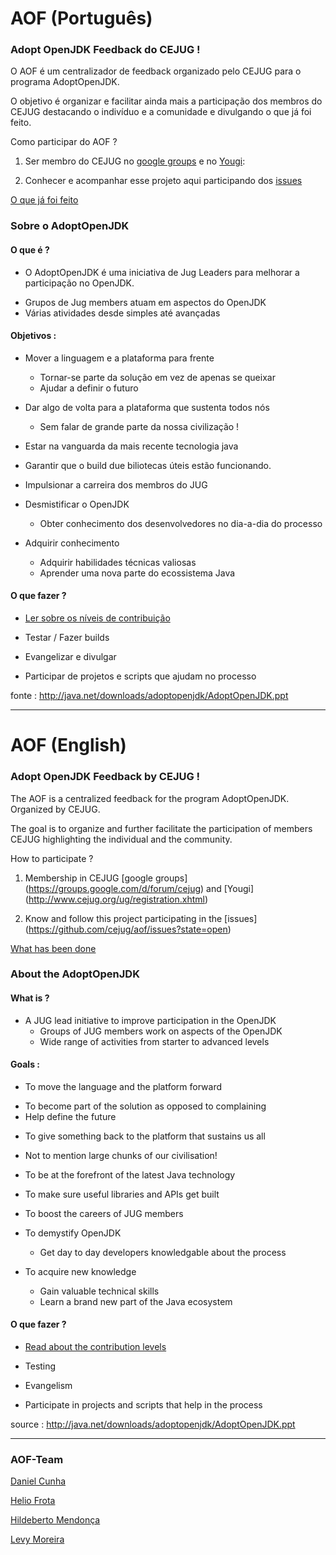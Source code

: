 AOF (Português)
===============

### Adopt OpenJDK Feedback do CEJUG !

O AOF é um centralizador de feedback organizado pelo CEJUG para o programa AdoptOpenJDK.

O objetivo é organizar e facilitar ainda mais a participação dos membros do CEJUG destacando o indivíduo e a comunidade e
divulgando o que já foi feito.

Como participar do AOF ?

1. Ser membro do CEJUG no [google groups](https://groups.google.com/d/forum/cejug) e no [Yougi](http://www.cejug.org/ug/registration.xhtml):

2. Conhecer e acompanhar esse projeto aqui participando dos [issues](https://github.com/cejug/aof/issues?state=open)

[O que já foi feito](https://github.com/cejug/aof/wiki/What-has-been-done)

### Sobre o AdoptOpenJDK

#### O que é ?

* O AdoptOpenJDK é uma iniciativa de Jug Leaders para melhorar a participação no OpenJDK.
- Grupos de Jug members atuam em aspectos do OpenJDK
- Várias atividades desde simples até avançadas

#### Objetivos :
    
* Mover a linguagem e a plataforma para frente
  - Tornar-se parte da solução em vez de apenas se queixar
  - Ajudar a definir o futuro
 

* Dar algo de volta para a plataforma que sustenta todos nós
  - Sem falar de grande parte da nossa civilização !
 

* Estar na vanguarda da mais recente tecnologia java

* Garantir que o build due biliotecas úteis estão funcionando.

* Impulsionar a carreira dos membros do JUG

* Desmistificar o OpenJDK
  - Obter conhecimento dos desenvolvedores no dia-a-dia do processo


* Adquirir conhecimento
  - Adquirir habilidades técnicas valiosas
  - Aprender uma nova parte do ecossistema Java


#### O que fazer ?

* [Ler sobre os níveis de contribuição](https://java.net/projects/adoptopenjdk/pages/AdoptOpenJDK)

* Testar / Fazer builds

* Evangelizar e divulgar

* Participar de projetos e scripts que ajudam no processo

fonte : http://java.net/downloads/adoptopenjdk/AdoptOpenJDK.ppt

***

AOF (English)
=============

### Adopt OpenJDK Feedback by CEJUG !

The AOF is a centralized feedback for the program AdoptOpenJDK. Organized by CEJUG.

The goal is to organize and further facilitate the participation of members CEJUG highlighting the individual and the community.

How to participate ?

1. Membership in CEJUG [google groups] (https://groups.google.com/d/forum/cejug) and [Yougi] (http://www.cejug.org/ug/registration.xhtml)

2. Know and follow this project participating in the [issues] (https://github.com/cejug/aof/issues?state=open)

[What has been done](https://github.com/cejug/aof/wiki/What-has-been-done)

### About the AdoptOpenJDK

#### What is ?

* A JUG lead initiative to improve participation in the OpenJDK
  - Groups of JUG members work on aspects of the OpenJDK
  - Wide range of activities from starter to advanced levels

#### Goals :
    
* To move the language and the platform forward
 - To become part of the solution as opposed to complaining
 - Help define the future
 

* To give something back to the platform that sustains us all
 - Not to mention large chunks of our civilisation!
 
* To be at the forefront of the latest Java technology

* To make sure useful libraries and APIs get built

* To boost the careers of JUG members

* To demystify OpenJDK
  - Get day to day developers knowledgable about the process


* To acquire new knowledge
  - Gain valuable technical skills
  - Learn a brand new part of the Java ecosystem


#### O que fazer ?

* [Read about the contribution levels](https://java.net/projects/adoptopenjdk/pages/AdoptOpenJDK)

* Testing

* Evangelism

* Participate in projects and scripts that help in the process

source : http://java.net/downloads/adoptopenjdk/AdoptOpenJDK.ppt

***

### AOF-Team

[Daniel Cunha](http://danielsoro.github.io)

[Helio Frota](http://www.heliofrota.com)

[Hildeberto Mendonça](http://www.hildeberto.com)

[Levy Moreira](http://www.levymoreira.com/)
